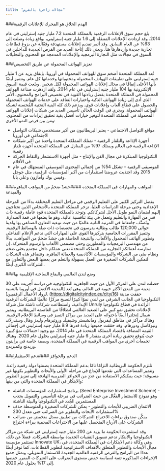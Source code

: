 ```yaml
---
title: "مجالات زاخرة بالفرص"
---
```

###الهدم الخلاق هو المحرك للإعلانات الرقمية

بلغ حجم سوق الإعلانات الرقمية بالمملكة المتحدة 7.2 مليار جنيه إسترليني في عام 2014. وقد ازدادت الإعلانات المتنقلة إلى 1.6 مليار جنيه إسترليني، بواقع زيادة وصلت إلى 63% عن العام السابق.
وقد أثمر تقديم إعلانات مستهدفة وفعّالة عن بزوغ قطاعات تجارية جديدة وازدهارها هنا. ويعني ذلك إتاحة العديد من الفرص الجديدة للداخلين في السوق في مجالات مثل التجارة البرمجية والإعلانات المدمجة مع المحتوى والتحليلات.

###تعزيز الهواتف المحمولة عن طريق التخصيص

تُعد المملكة المتحدة أضخم سوق للهواتف المحمولة في أوروبا، بإنفاق يزيد عن 1 مليار جنيه إسترليني على تطبيقات الهواتف المحمولة ومحتوياتها وخدماتها كل عام. وتتميز أيضًا بأنها الأعلى إنفاقًا في مجال إعلانات الهواتف المحمولة لكل شخص. وبلغت قيمة السوق الإلكترونية بها 104 مليار جنيه إسترليني في عام 2014.
ولقد ازدهرت صناعة الهواتف المحمولة في المملكة المتحدة بفضل ريادتها القوية في تخصيص البرامج والمحتوى، الأمر الذي أدى إلى زيادة الهواتف الذكية واختيارات التعاقد على خدمات الهواتف المحمولة والحصول على قطاع ألعاب وإعلانات قوي. ويدعم ذلك كله البنية التحتية المُحسنة لشبكة الهواتف المحمولة.
ويجري في الوقت الحالي تأسيس العديد من شبكات إعلانات الهواتف المحمولة في المملكة المتحدة لتوفير خيارات أفضل بغية تحقيق إيرادات من المحتوى.
ومن بين فرص النمو الأخرى:
 - مواقع التواصل الاجتماعي - يعتبر البريطانيون من أكبر مستخدمي شبكات التواصل الاجتماعي في أوروبا
 - أجهزة الإذاعة والتلفاز الرقمية - تمتلك المملكة المتحدة واحدة من أكبر شبكات الإذاعة الرقمية في العالم ويمتلك 97% من المنازل في المملكة المتحدة أجهزة تلفاز رقمية
 - التكنولوجيا المبتكرة في مجال الفن والإنتاج - مثل أجهزة الاستشعار والتقاط الحركة في الأفلام
 - الموسيقى الرقمية – تشكل 54% من إجمالي المحتوى الموسيقي المستهلك في عام 2015
وقد اجتذبت عروضنا استثمارات من أكبر المؤسسات الرقمية، مثل جوجل وفيس بوك وأمازون وعلي بابا.

###المواهب والمهارات في المملكة المتحدة
####حشدٌ ضخمٌ من المواهب الماهرة والمبدعة

بفضل التركيز الكبير على التعليم الرقمي في مراحل التعليم المختلفة بدءًا من المرحلة الإعدادية وحتى مرحلة الدراسات العليا، تزخر المملكة المتحدة بالأشخاص الذين تحتاجون إليهم لضمان النمو طويل الأجل لشركاتكم.
وتوجد بالمملكة المتحدة قوة عاملة رقمية ذات قدرٍ من المهارة والتعليم وتعمل في بيئة تنافسية عالية، وهو ما يضعها في قمة الصدارة.
وتُصنَّف جامعاتنا في المرتبة الثانية عالميًا من حيث نوعية التعاون الصناعي بها ولدينا حوالي 120,000 طالب وطالبة يدرسون في تخصصات ذات صلة بالوسائط الرقمية. وتتميز المقررات الجامعية بتركيزها القوي على المهارات التي تدعم الإعلام التفاعلي وتطوير الهاتف المحمول والألعاب. والنتيجة الحاصلة هي حشدٌ ضخمٌ من المواهب، بدءًا من مهندسي البرمجيات والمطورين وحتى مصممي الألعاب والرسوم المتحركة.
إن ممارسة أعمالكم التجارية من المملكة المتحدة تعني عملكم داخل مجتمع بحثي ضخم ونظام بيئي من الشركاء والمؤسسات الأكاديمية والعمالة الماهرة. وتتضافر هذه الشبكات لتمكين الشركات الصغيرة من العمل بسهولة والتعلم من بعضها البعض والتعاون مع الشركات الكبرى أيضًا.

###وضع لندن العالمي والبقاع الساخنة الإقليمية بها

حصلت لندن على المركز الأول من حيث الجاهزية التكنولوجية في دراسة أُجريت على 30 مدينة من المدن الأكثر حيوية في العالم، وهي تُعد [المدينة الأفضل في أوروبا بالنسبة لرواد الأعمال الرقميين]. (https://digitalcityindex.eu/city/16)
حققت مدينة التكنولوجيا في الجانب الشرقي من لندن نموًا كبيرًا لتصبح مركزًا عالميًا للشركات الرقمية الإبداعية، واستطاعت شركات ناشئة مثل شركة Unruly الرائدة في قطاع تكنولوجيا الإعلانات تحقيق نموٍ كبيرٍ على الصعيد العالمي انطلاقًا من العاصمة البريطانية.
ويتميز شمال إنجلترا أيضًا باحتوائه على العديد من مراكز التميز في وسائط الإعلام الرقمية. وهناك مراكز في مناطق ليفربول ومانشستر وشيفيلد وروثيرهام وليدز وهال وسندرلاند ونيوكاسل ودورهام. وقد حققت جميعها زيادة قدرها 9.9 مليار جنيه إسترليني في إجمالي القيمة المضافة باقتصاد المملكة المتحدة في عام 2014، مع وجود احتمالات نموّ كبيرة حيث يُتوقع تحقيق زيادة أخرى بمقدار 6 مليار جنيه إسترليني بحلول عام 2020.
وهناك تجمعات أخرى من المواهب الرقمية في المملكة المتحدة، وبصفة خاصة في برايتون وريدنج وكمبريدج.

###الدعم والحوافز
####دعم الاستثمار

تلتزم الحكومة البريطانية التزامًا تامًا بدعم المملكة المتحدة بصفتها دولة رقمية رائدة.
وتتميز المساعدات التي نقدمها للإبداع في مراحله الأولى والأبحاث والتطوير بكونها غير مسبوقة؛ حيث يمكنكم الاستفادة من عددٍ من الحوافز الضريبية الهادفة إلى تعزيز التطوير والابتكار في المملكة المتحدة والتي من بينها:

- برنامج استثمارات المؤسسات الناشئة (Seed Enterprise Investment Scheme) - وهو نموذج للاستثمار الفعَّال من حيث الضرائب في مرحلة التأسيس والتمويل يجذب المستثمرين الجُدد في التكنولوجيا والبيئة الناشئة
- الائتمان الضريبي للأبحاث والتطوير - يمكن للشركات الصغيرة والمتوسطة حذف استثمارات الأبحاث والتطوير من الضرائب حتى معدل 230%
- يمكِّن صندوق براءات الاختراع الشركات من تطبيق معدل منخفض من ضرائب الشركات على الأرباح المتحصل عليها من الاختراعات المحمية ببراءة اختراع

وقد استثمرت الحكومة ما يزيد عن 200 مليار جنيه إسترليني في شبكة من مراكز التكنولوجيا والابتكار تدعم تسويق التقنيات الجديدة بواسطة الشركات. فضلاً عن ذلك، تستثمر مؤسسة Innovate UK، وهي وكالة دعم الابتكارات في المملكة المتحدة، في مجال الأبحاث والتطوير المتعلق بالأهداف الاستراتيجية لتطوير القطاعات.
كما نوفر أيضًا عددًا من البرامج والفرص الرقمية العالمية الجديدة للاستثمار التمويلي.
وتمثل جميع الإجراءات المذكورة تتمة لسياسة خفض مستوى الضرائب على الشركات المقرر خفضها إلى 17% بحلول عام 2020.

